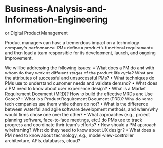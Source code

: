 # Business-Analysis-and-Information-Engineering
or 
Digital Product Management


Product managers can have a tremendous impact on a technology company's performance. PMs define a product's functional requirements and then lead a team responsible for its development, launch, and ongoing improvement. 


We will be addressing the following issues:
•	What does a PM do and with whom do they work at different stages of the product life cycle? What are the attributes of successful and unsuccessful PMs?
•	What techniques do PMs use to understand customer needs and validate demand?
•	What does a PM need to know about user experience design?
•	What is a Market Requirement Document (MRD)? How to build the effective MRDs and Use Cases?
•	What is a Product Requirement Document (PRD)? Why do some tech companies use them while others do not?
•	What is the difference between waterfall and agile software development methods, and when/why would firms chose one over the other?
•	What approaches (e.g., project planning software, face-to-face meetings, etc.) do PMs use to track progress and coordinate their team's efforts?
•	How should a PM approach wireframing? What do they need to know about UX design?
•	What does a PM need to know about technology, e.g., model-view-controller architecture, APIs, databases, cloud?
